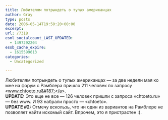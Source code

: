 ```yaml
---
title: Любителям потрындеть о тупых американцах
author: Gray
type: posts
date: 2006-05-14T19:50:20+00:00
excerpt:
url: /7318
esml_socialcount_LAST_UPDATED:
  - 1497292204
essb_cache_expire:
  - 1615599613
categories:
  - Uncategorized

---
```








Любителям потрындеть о тупых американцах &#8212; за две недели мая ко мне на форум с Рамблера пришло 211 человек по запросу <a href="http://search.rambler.ru/cgi-bin/rambler_search?english=0&#038;and=1&#038;words=www.chtoeto.ru" target="_blank">&#171;www.chtoeto.ru&#187;</a>.  
**UPDATE:** Это еще не все &#8212; 126 человек пришли с запроса &#171;chtoeto.ru&#187; &#8212; без www. И 93 набрали просто &#8212; &#171;chtoeto&#187;.  
**UPDATE #2:** Отмечу вскользь, что ни один из вариантов на Рамблере не позволяет найти искомый сайт. Впрочем, это я пристрастен :).